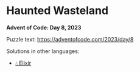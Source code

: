 # Haunted Wasteland

**Advent of Code: Day 8, 2023**

Puzzle text: https://adventofcode.com/2023/day/8

Solutions in other languages:

- [💧 Elixir](../../../elixir/lib/2023/08_haunted_wasteland)
